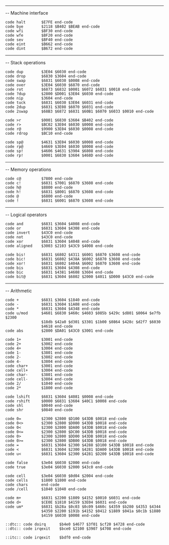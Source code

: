 -----------------------------------------------------------------------------
-- Machine interface

    code halt       $E7FE end-code
    code bye        $2118 $B402 $BEAB end-code
    code wfi        $BF30 end-code
    code wfe        $BF20 end-code
    code sev        $BF40 end-code
    code eint       $B662 end-code
    code dint       $B672 end-code

-----------------------------------------------------------------------------
-- Stack operations

    code dup        $3E04 $6030 end-code
    code drop       $6830 $3604 end-code
    code swap       $6831 $6030 $0008 end-code
    code over       $3E04 $6030 $6870 end-code
    code rot        $6873 $6832 $0001 $6072 $6031 $0018 end-code
    code ?dup       $2800 $D001 $3E04 $6030 end-code
    code nip        $3604 end-code
    code tuck       $6831 $6030 $3E04 $6031 end-code
    code 2dup       $6831 $3E08 $6070 $6031 end-code
    code 2swap      $68B3 $6872 $6831 $60B1 $6070 $6033 $0010 end-code

    code >r         $0001 $6830 $3604 $B402 end-code
    code r>         $BC02 $3E04 $6030 $0008 end-code
    code r@         $9900 $3E04 $6030 $0008 end-code
    code rdrop      $BC10 end-code

    code sp@        $4631 $3E04 $6030 $0008 end-code
    code rp@        $4669 $3E04 $6030 $0008 end-code
    code sp!        $4606 $4631 $3904 $6808 end-code
    code rp!        $0001 $6830 $3604 $468D end-code

-----------------------------------------------------------------------------
-- Memory operations

    code c@         $7800 end-code
    code c!         $6831 $7001 $6870 $3608 end-code
    code h@         $8800 end-code
    code h!         $6831 $8001 $6870 $3608 end-code
    code @          $6800 end-code
    code !          $6831 $6001 $6870 $3608 end-code

-----------------------------------------------------------------------------
-- Logical operators

    code and        $6831 $3604 $4008 end-code
    code or         $6831 $3604 $4308 end-code
    code invert     $43C0 end-code
    code not        $43C0 end-code
    code xor        $6831 $3604 $4048 end-code
    code aligned    $3003 $2103 $43C9 $4008 end-code

    code bis!       $6831 $6802 $4311 $6001 $6870 $3608 end-code
    code bic!       $6831 $6802 $438A $6002 $6870 $3608 end-code
    code xor!       $6831 $6802 $404A $6002 $6870 $3608 end-code
    code bis        $6831 $3604 $4308 end-code
    code bic        $6831 $4381 $4608 $3604 end-code
    code bit@       $6831 $3604 $6802 $2000 $4011 $D000 $43C0 end-code

-----------------------------------------------------------------------------
-- Arithmetic

    code +          $6831 $3604 $1840 end-code
    code -          $6831 $3604 $1A08 end-code
    code *          $6831 $3604 $4348 end-code
    code u/mod      $4601 $6830 $460c $4603 $085b $429c $d801 $0064 $e7fb $2300
                    $18db $42a0 $d301 $3301 $1b00 $0864 $428c $d2f7 $6030
                    $4618 end-code
    code abs        $2800 $DA01 $43C0 $3001 end-code

    code 1+         $3001 end-code
    code 2+         $3002 end-code
    code 4+         $3004 end-code
    code 1-         $3801 end-code
    code 2-         $3802 end-code
    code 4-         $3804 end-code
    code char+      $3001 end-code
    code cell+      $3004 end-code
    code char-      $3801 end-code
    code cell-      $3804 end-code
    code 2/         $1040 end-code
    code 2*         $1800 end-code

    code lshift     $6831 $3604 $4081 $0008 end-code
    code rshift     $0000 $6831 $3604 $40C1 $0008 end-code
    code shl        $0040 end-code
    code shr        $0840 end-code

    code 0=         $2300 $2800 $D100 $43DB $0018 end-code
    code 0<>        $2300 $2800 $D000 $43DB $0018 end-code
    code 0<         $2300 $2800 $DA00 $43DB $0018 end-code
    code 0<=        $2300 $2800 $DC00 $43DB $0018 end-code
    code 0>         $2300 $2800 $DD00 $43DB $0018 end-code
    code 0>=        $2300 $2800 $DB00 $43DB $0018 end-code
    code =          $6831 $3604 $2300 $4288 $D100 $43DB $0018 end-code
    code <          $6831 $3604 $2300 $4281 $DA00 $43DB $0018 end-code
    code u<         $6831 $3604 $2300 $4281 $D200 $43DB $0018 end-code

    code false      $3e04 $6030 $2000 end-code
    code true       $3e04 $6030 $2000 $43c0 end-code

    code cell       $3e04 $6030 $0d04 $2004 end-code
    code cells      $1800 $1800 end-code
    code chars      end-code
    code /cell      $1040 $1040 end-code

    code m+         $6831 $2200 $1809 $4152 $0010 $6031 end-code
    code d+         $CE0E $1810 $4159 $3E04 $6031 end-code
    code um*        $6831 $b28a $0c03 $0c09 $460c $4359 $b280 $4353 $4344
                    $4350 $2200 $191b $4152 $0412 $1889 $041a $0c1b $1880
                    $4159 $6030 $0008 end-code

    ::dtc:: code doirq      $b4e0 $4677 $3f01 $cf20 $4728 end-code
    ::dtc:: code irqexit    $bce0 $2100 $3907 $4708 end-code

    ::itc:: code irqexit    $bdf0 end-code
